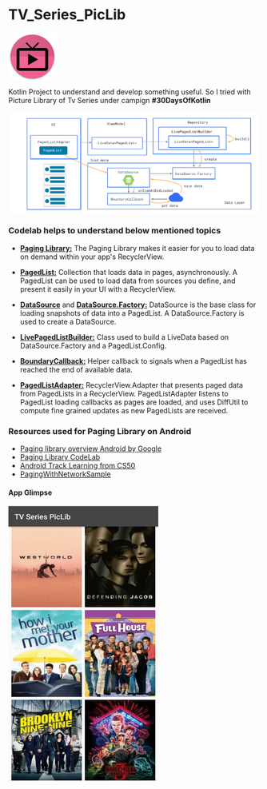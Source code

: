 # TV_Series_PicLib

<img src="./assets/Icon.png" alt="TV Series Icon" align="center"/>

Kotlin Project to understand and develop something useful. So I tried with Picture Library of Tv Series under campign **#30DaysOfKotlin**

<img src="./assets/CodeLab.PNG" alt="Paging Lib Flow" align="center"/>

### Codelab helps to understand below mentioned topics

- [**Paging Library:**][1] The Paging Library makes it easier for you to load data on demand within your app's RecyclerView.

- [**PagedList:**][2] Collection that loads data in pages, asynchronously. A PagedList can be used to load data from sources you define, and present it easily in your UI with a RecyclerView.
- [**DataSource**][3] and [**DataSource.Factory:**][4] DataSource is the base class for loading snapshots of data into a PagedList. A DataSource.Factory is used to create a DataSource.

- [**LivePagedListBuilder:**][5] Class used to build a LiveData<PagedList> based on DataSource.Factory and a PagedList.Config.

- [**BoundaryCallback:**][6] Helper callback to signals when a PagedList has reached the end of available data.
- [**PagedListAdapter:**][7] RecyclerView.Adapter that presents paged data from PagedLists in a RecyclerView. PagedListAdapter listens to PagedList loading callbacks as pages are loaded, and uses DiffUtil to compute fine grained updates as new PagedLists are received.

[1]: https://codelabs.developers.google.com/codelabs/android-paging/index.html?index=..%2F..%2Findex#2
[2]: https://developer.android.com/reference/android/arch/paging/PagedList.html
[3]: https://developer.android.com/reference/android/arch/paging/DataSource.html
[4]: https://developer.android.com/reference/android/arch/paging/DataSource.Factory.html
[5]: https://developer.android.com/reference/android/arch/paging/LivePagedListBuilder.html
[6]: https://developer.android.com/reference/android/arch/paging/PagedList.BoundaryCallback.html
[7]: https://developer.android.com/reference/android/arch/paging/PagedListAdapter.html

### Resources used for Paging Library on Android

- [Paging library overview Android by Google][8]
- [Paging Library CodeLab][9]
- [Android Track Learning from CS50][10]
- [PagingWithNetworkSample][11]

[8]: https://developer.android.com/topic/libraries/architecture/paging/
[9]: https://codelabs.developers.google.com/codelabs/android-paging/index.html?index=..%2F..%2Findex#0
[10]: https://cs50.harvard.edu/x/2020/tracks/mobile/android/
[11]: https://github.com/googlesamples/android-architecture-components/tree/master/PagingWithNetworkSample

#### App Glimpse
<img src="./assets/PicLib.gif" width="300" height="550" alt="App Glimpse Gif" align="center"/>
